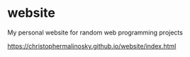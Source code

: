 # website
My personal website for random web programming projects

https://christophermalinosky.github.io/website/index.html
